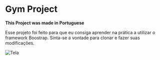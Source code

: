 # Gym Project
**This Project was made in Portuguese**

Esse projeto foi feito para que eu consiga aprender na prática a utilizar o framework Boostrap. Sinta-se a vontade
para clonar e fazer suas modificações.

![Tela](https://github.com/luizgmelo/gym-project/assets/88911920/09960982-bbfd-4f52-8a50-982d3fb75715)

